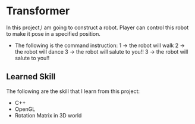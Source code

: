 # Transformer
In this project,I am going to construct a robot. Player can control this robot to make it pose in a specified position.
* The following is the command instruction:
    1 -> the robot will walk
    2 -> the robot will dance
    3 -> the robot will salute to you!!
    3 -> the robot will salute to you!!
## Learned Skill
The following are the skill that I learn from this project:
* C++
* OpenGL
* Rotation Matrix in 3D world

